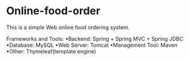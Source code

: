 # Online-food-order

This is a simple Web online food ordering system.

Frameworks and Tools:
  •Backend: Spring + Spring MVC + Spring JDBC
  •Database: MySQL
  •Web Server: Tomcat
  •Management Tool: Maven
  •Other: Thymeleaf(template engine)


